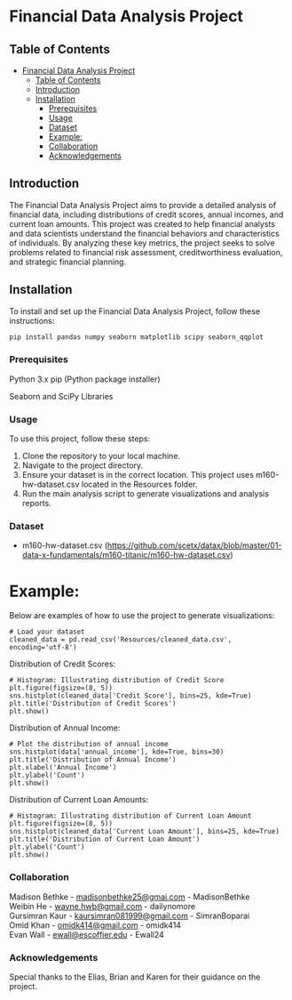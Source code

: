 # Financial Data Analysis Project

## Table of Contents

- [Financial Data Analysis Project](#financial-data-analysis-project)
  - [Table of Contents](#table-of-contents)
  - [Introduction](#introduction)
  - [Installation](#installation)
    - [Prerequisites](#prerequisites)
    - [Usage](#usage)
    - [Dataset](#dataset)
    - [Example:](#example)
    - [Collaboration](#collaboration)
    - [Acknowledgements](#acknowledgements)

## Introduction

The Financial Data Analysis Project aims to provide a detailed analysis of financial data, including distributions of credit scores, annual incomes, and current loan amounts. This project was created to help financial analysts and data scientists understand the financial behaviors and characteristics of individuals. By analyzing these key metrics, the project seeks to solve problems related to financial risk assessment, creditworthiness evaluation, and strategic financial planning.

## Installation

To install and set up the Financial Data Analysis Project, follow these instructions:
```bash
pip install pandas numpy seaborn matplotlib scipy seaborn_qqplot 
```

### Prerequisites

Python 3.x
pip (Python package installer)

Seaborn and SciPy Libraries

### Usage

To use this project, follow these steps:

  1. Clone the repository to your local machine.
  2. Navigate to the project directory.
  3. Ensure your dataset is in the correct location. This project uses m160-hw-dataset.csv located in the Resources folder.
  4. Run the main analysis script to generate visualizations and analysis reports.

### Dataset 
- m160-hw-dataset.csv (https://github.com/scetx/datax/blob/master/01-data-x-fundamentals/m160-titanic/m160-hw-dataset.csv) 
      
# Example:
Below are examples of how to use the project to generate visualizations:

```
# Load your dataset
cleaned_data = pd.read_csv('Resources/cleaned_data.csv', encoding='utf-8')
```

Distribution of Credit Scores:
```
# Histogram: Illustrating distribution of Credit Score
plt.figure(figsize=(8, 5))
sns.histplot(cleaned_data['Credit Score'], bins=25, kde=True)
plt.title('Distribution of Credit Scores')
plt.show()
```

Distribution of Annual Income:
```
# Plot the distribution of annual income
sns.histplot(data['annual_income'], kde=True, bins=30)
plt.title('Distribution of Annual Income')
plt.xlabel('Annual Income')
plt.ylabel('Count')
plt.show()
```

Distribution of Current Loan Amounts:
```
# Histogram: Illustrating distribution of Current Loan Amount
plt.figure(figsize=(8, 5))
sns.histplot(cleaned_data['Current Loan Amount'], bins=25, kde=True)
plt.title('Distribution of Current Loan Amount')
plt.ylabel('Count')
plt.show()
```
### Collaboration
Madison Bethke - madisonbethke25@gmai.com - MadisonBethke\
Weibin He - wayne.hwb@gmail.com - dailynomore\
Gursimran Kaur - kaursimran081999@gmail.com - SimranBoparai\
Omid Khan - omidk414@gmail.com - omidk414\
Evan Wall - ewall@escoffier.edu - Ewall24

### Acknowledgements
Special thanks to the Elias, Brian and Karen for their guidance on the project.
